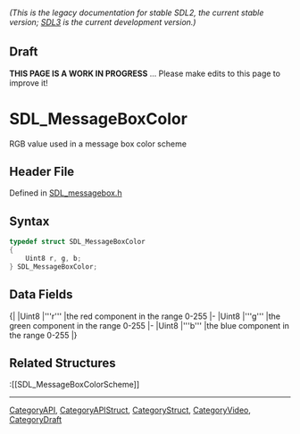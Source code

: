 ###### (This is the legacy documentation for stable SDL2, the current stable version; [SDL3](https://wiki.libsdl.org/SDL3/) is the current development version.)

## Draft

**THIS PAGE IS A WORK IN PROGRESS** ... Please make edits to this page to improve it!


<!-- #*^*^*^*^*See https://wiki.libsdl.org/SGStructures for details on editing this page*^*^*^*^* -->
# SDL_MessageBoxColor

RGB value used in a message box color scheme

## Header File

Defined in [SDL_messagebox.h](https://github.com/libsdl-org/SDL/blob/SDL2/include/SDL_messagebox.h)

## Syntax

```c
typedef struct SDL_MessageBoxColor
{
    Uint8 r, g, b;
} SDL_MessageBoxColor;
```

## Data Fields

{|
|Uint8
|'''r'''
|the red component in the range 0-255
|-
|Uint8
|'''g'''
|the green component in the range 0-255
|-
|Uint8
|'''b'''
|the blue component in the range 0-255
|}

## Related Structures

:[[SDL_MessageBoxColorScheme]]

----
[CategoryAPI](CategoryAPI), [CategoryAPIStruct](CategoryAPIStruct), [CategoryStruct](CategoryStruct), [CategoryVideo](CategoryVideo), [CategoryDraft](CategoryDraft)


